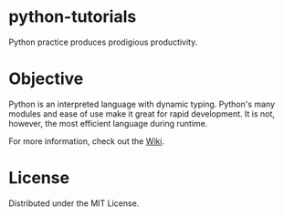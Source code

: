 # python-tutorials
Python practice produces prodigious productivity.

# Objective
Python is an interpreted language with dynamic typing. Python's many modules and ease of use make it great for rapid development. It is not, however, the most efficient language during runtime.

For more information, check out the [Wiki](../../wiki/).

# License
Distributed under the MIT License.
